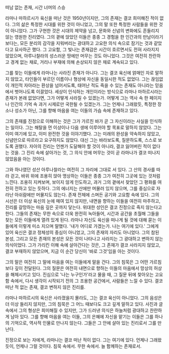 떠남 없는 존재, 시간 너머의 스승

라마나 마하르시가 육신을 떠난 것은 1950년이지만, 그의 존재는 결코 희미해진 적이 없다. 그의 삶은 특정한 시대를 위한 것이 아니었고, 그의 말 또한 특정한 사람들을 위한 것이 아니었다. 그가 구현한 것은 시대의 제약을 넘고, 문화와 신념의 변화에도 흔들리지 않는 영원한 진리였다. 그의 곁에 앉았던 이들은 종종 그 경험을 한 인간과의 만남이라기보다는, 모든 분리의 감각을 지워버리는 광대하고 고요한 의식 속으로 잠기는 것과 같았다고 묘사하곤 했다. 그 고요함, 그 빛나는 존재감은 시간이 흐르면서도 전혀 사라지지 않았으며, 아루나찰라의 성스러운 땅에만 머무는 것도 아니었다. 그것은 여전히 찬란하고 경계 없는 채로, 거리나 부재에 의해 손상되지 않은 채로 계속되고 있다.

그를 찾는 이들에게 라마나는 사라진 존재가 아니다. 그는 결코 육신에 얽매인 자로 말하지 않았고, 타인들이 부르던 이름이나 형상에 자신을 동일시한 적도 없었다. 그는 끊임없이 개인적 자아라는 환상을 넘어서도록, 태어난 적도 죽을 수 있는 존재도 아니라는 믿음에서 벗어나도록 이끌었다. 세상이 인식하는 개인이라는 방식으로 라마나 마하르시라는 존재가 본래 없었다면, 그가 어떻게 사라질 수 있겠는가. 어떻게 그는 역사 속 한 페이지나 인간의 기억 속 과거 시제로만 국한될 수 있겠는가. 그는 언제나 그래왔듯, 특정한 장소나 성소가 아닌, 그를 향해 마음을 여는 이들의 가슴 속에 존재하고 있다.

그의 존재를 진정으로 이해하는 것은 그가 가르친 바가 곧 그 자신이라는 사실을 인식하는 일이다. 그는 해탈을 먼 이상이나 다음 생에 이루어야 할 목표로 말하지 않았다. 그는 이미 여기에 있고, 이미 완전한 것을 이야기했다. 그는 미래의 완성을 약속하지 않았고, 신념만으로 따르라고 요구하지도 않았다. 대신 그는 바라보도록, 질문하도록, 스스로 보도록 권했다. 자아의 진리는 언젠가 도달해야 할 것이 아니라, 결코 잃어버린 적이 없다는 것을. 그 진리 속에 살아가는 것, 그 의식 안에 머무는 것이 곧 라마나가 결코 떠나지 않았음을 아는 것이다.

그와 하나였던 성산 아루나찰라는 여전히 그 자리에 그대로 서 있다. 그 산의 경사를 따라 걷고, 바위 위에 조용히 앉아 명상하는 이들은 종종 그가 여전히 그곳에 있는 것처럼 느낀다. 조용히 지켜보며, 보이지 않게 인도하고, 과거 그의 곁에서 찾았던 그 평화를 여전히 전하고 있는 듯하다. 그의 에너지는 산에만 머물러 있지 않으며, 그를 중심으로 자라난 아쉬람에만 머물지도 않는다. 존재 전체에 스며든 공기와 고요함 속에 있다. 그의 시선은 더 이상 육신의 눈에 매여 있지 않지만, 내면을 향하는 이들을 여전히 마주하고, 진리를 갈망하는 마음 깊은 곳까지 닿는다. 위대한 성인은 결코 진정으로 죽지 않는다고 한다. 그들의 존재는 무한 속으로 더욱 완전히 녹아들어, 시간과 공간을 초월해 그들을 찾는 모든 이들에게 열려 있게 된다. 라마나 자신도 육신을 떠나게 될 것에 대해 묻는 이들에게 이렇게 미소 지으며 말했다. '내가 어디로 가겠는가. 나는 여기에 있다.' 그에게 있어 육신은 결코 정체성의 중심이 아니었고, 그의 존재의 자리도 아니었다. 그의 참된 본성, 그리고 모든 존재의 본성은 모든 것이 나타나고 사라지는 그 광대하고 변하지 않는 의식이었다. 그가 가리킨 이해 속에 살아간다는 것은, 그 존재가 결코 사라지지 않았고, 결코 부재하지 않았으며, 지금 이 순간 당신이 '바로 그것'임을 아는 것이다.

그의 말은 여전히 그 말에 마음을 여는 이들에게 말을 건다. 그의 침묵은 그 어떤 가르침보다 깊이 전달된다. 그의 질문은 여전히 내면으로 향하는 이들의 마음에서 망상의 허상을 해체시키고 있다. 진심으로 '나는 누구인가'라고 물을 때, 그 질문 뒤에 찾아오는 고요함 속에서, 다시 생각이 시작되기 전의 그 조용한 공간에서, 사람들은 느낄 수 있다. 결코 떠난 적 없는 존재, 결코 변하지 않은 진리를.

라마나 마하르시의 육신은 사라졌을지 몰라도, 그는 결코 육신이 아니었다. 그의 음성은 더 이상 들리지 않지만, 그의 침묵은 그 어느 때보다도 크고 깊게 말하고 있다. 사진과 글 속에서 그의 형상은 희미해질 수 있지만, 그가 드러낸 의식은 하늘처럼 광대하고 찬란하게 남아 있다. 그를 향해 마음을 여는 이들, 그의 은혜에 자신을 맡기는 이들은 그를 하나의 기억으로, 역사적 인물로 만나지 않는다. 그들은 그 안에 살아 있는 진리로서 그를 만난다.

진정으로 보는 자에게, 라마나는 결코 떠난 적이 없다. 그는 여기에 있다. 언제나 그래왔듯이, 언제나 그럴 것이다. 침묵 속에서. 무한 속에서. 늘 함께하는 존재로서.